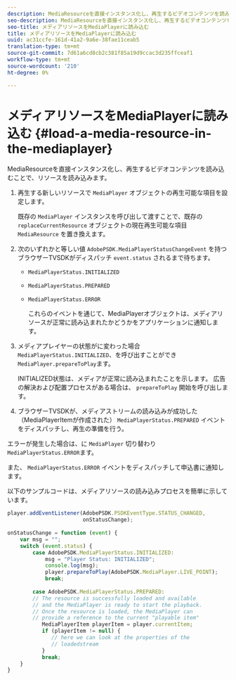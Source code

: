 ```yaml
---
description: MediaResourceを直接インスタンス化し、再生するビデオコンテンツを読み込むことで、リソースを読み込みます。
seo-description: MediaResourceを直接インスタンス化し、再生するビデオコンテンツを読み込むことで、リソースを読み込みます。
seo-title: メディアリソースをMediaPlayerに読み込む
title: メディアリソースをMediaPlayerに読み込む
uuid: ac31ccfe-161d-41a2-9a6e-38fae11ceab5
translation-type: tm+mt
source-git-commit: 7d61a6cd8cb2c381f85a19d9ccac3d235ffceaf1
workflow-type: tm+mt
source-wordcount: '210'
ht-degree: 0%

---
```



# メディアリソースをMediaPlayerに読み込む {#load-a-media-resource-in-the-mediaplayer}

MediaResourceを直接インスタンス化し、再生するビデオコンテンツを読み込むことで、リソースを読み込みます。

1. 再生する新しいリソースで `MediaPlayer` オブジェクトの再生可能な項目を設定します。

   既存の `MediaPlayer` インスタンスを呼び出して渡すことで、既存の `replaceCurrentResource` オブジェクトの現在再生可能な項目 `MediaResource` を置き換えます。

1. 次のいずれかと等しい値 `AdobePSDK.MediaPlayerStatusChangeEvent` を持つブラウザーTVSDKがディスパッチ `event.status` されるまで待ちます。

   * `MediaPlayerStatus.INITIALIZED`
   * `MediaPlayerStatus.PREPARED`
   * `MediaPlayerStatus.ERROR`

      これらのイベントを通じて、MediaPlayerオブジェクトは、メディアリソースが正常に読み込まれたかどうかをアプリケーションに通知します。

1. メディアプレイヤーの状態がに変わった場合 `MediaPlayerStatus.INITIALIZED`、を呼び出すことができ `MediaPlayer.prepareToPlay`ます。

   INITIALIZED状態は、メディアが正常に読み込まれたことを示します。 広告の解決および配置プロセスがある場合は、 `prepareToPlay` 開始を呼び出します。
1. ブラウザーTVSDKが、メディアストリームの読み込みが成功した（MediaPlayerItemが作成された） `MediaPlayerStatus.PREPARED` イベントをディスパッチし、再生の準備を行う。

エラーが発生した場合は、に `MediaPlayer` 切り替わり `MediaPlayerStatus.ERROR`ます。

また、 `MediaPlayerStatus.ERROR` イベントをディスパッチして申込書に通知します。

><!--<a id="example_3774607C6F08473282CF0CB7F3D82373"></a>-->


以下のサンプルコードは、メディアリソースの読み込みプロセスを簡単に示しています。

```js
player.addEventListener(AdobePSDK.PSDKEventType.STATUS_CHANGED,  
                        onStatusChange); 
 
onStatusChange = function (event) { 
    var msg = ""; 
    switch (event.status) { 
        case AdobePSDK.MediaPlayerStatus.INITIALIZED: 
            msg = "Player Status: INITIALIZED"; 
            console.log(msg); 
            player.prepareToPlay(AdobePSDK.MediaPlayer.LIVE_POINT); 
            break; 
 
        case AdobePSDK.MediaPlayerStatus.PREPARED: 
        // The resource is successfully loaded and available 
        // and the MediaPlayer is ready to start the playback. 
        // Once the resource is loaded, the MediaPlayer can 
        // provide a reference to the current "playable item" 
           MediaPlayerItem playerItem = player.currentItem; 
           if (playerItem != null) {  
              // here we can look at the properties of the  
              // loadedstream 
           } 
           break; 
    } 
}
```
